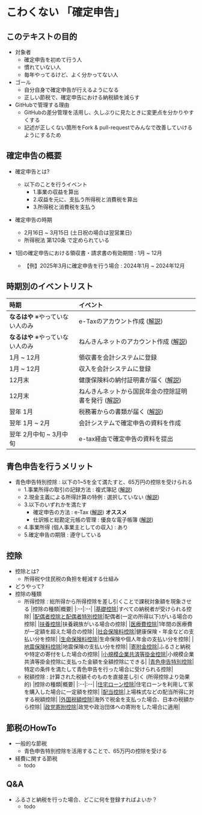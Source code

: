 # こわくない 「確定申告」
## このテキストの目的
- 対象者
    - 確定申告を初めて行う人
    - 慣れていない人
    - 毎年やってるけど、よく分かってない人
- ゴール
    - 自分自身で確定申告が行えるようになる
    - 正しい節税で、確定申告における納税額を減らす
- GitHubで管理する理由
    - GitHubの差分管理を活用し、久しぶりに見たときに変更点を分かりやすくする
    - 記述が正しくない箇所をFork & pull-requestでみんなで改善していけるようにするため

## 確定申告の概要
- 確定申告とは?
    - 以下のことを行うイベント
        - 1.事業の収益を算出
        - 2.収益を元に、支払う所得税と消費税を算出
        - 3.所得税と消費税を支払う
- 確定申告の時期
    - 2月16日 ~ 3月15日 (土日祝の場合は翌営業日)
    - 所得税法 第120条 で定められている

- 1回の確定申告における領収書・請求書の有効期間 : 1月 ~ 12月
    - 【例】2025年3月に確定申告を行う場合 : 2024年1月 ~ 2024年12月

## 時期別のイベントリスト
|時期|イベント|
|:--|:--|
|**なるはや** ※やっていない人のみ|e-Taxのアカウント作成 ([解説](./content/e-tax.md#Taxのアカウント作成方法))|
|**なるはや** ※やっていない人のみ|ねんきんネットのアカウント作成 ([解説](./content/nenkin.md#ねんきんネットのアカウント作成))|
|1月 ~ 12月|領収書を会計システムに登録|
|1月 ~ 12月|収入を会計システムに登録|
|12月末|健康保険料の納付証明書が届く ([解説](./content/hoken.md#12月末に届く納付証明書))|
|12月末|ねんきんネットから国民年金の控除証明書を発行 ([解説](./content/nenkin.md#ねんきんネットから控除証明書を発行する方法))|
|翌年 1月|税務署からの書類が届く ([解説](./content/zeimu.md#1月に税務署から届く確定申告に必要な資料))|
|翌年 1月 ~ 2月|会計システムで確定申告の資料を作成|
|翌年 2月中旬 ~ 3月中旬|e-tax経由で確定申告の資料を提出|

## 青色申告を行うメリット
- 青色申告特別控除 : 以下の1~5を全て満たすと、65万円の控除を受けられる
    - 1.事業所得の取引の記録方法 : 複式簿記 ([解説](./content/word.md#複式簿記))
    - 2.現金主義による所得計算の特例 : 選択していない ([解説](./content/word.md#現金主義による所得計算の特例))
    - 3.以下のいずれかを満たす
        - 確定申告の方法 : e-Tax ([解説](./content/e-tax.md))  **オススメ**
        - 仕訳帳と総勘定元帳の管理 : 優良な電子帳簿 ([解説](todo))
    - 4.事業所得 (個人事業主としての収入) : あり
    - 5.確定申告の期限 : 遵守している

## 控除
- 控除とは?
    - 所得税や住民税の負担を軽減する仕組み
- どうやって?
- 控除の種類
    - 所得控除 : 総所得から所得控除を差し引くことで課税対象額を現象させる
        |控除の種類|概要|
        |:--|:--|
        |[基礎控除](./content/word.md#基礎控除)|すべての納税者が受けられる控除|
        |[配偶者控除と配偶者特別控除](./content/word.md#配偶者控除と配偶者特別控除)|配偶者(一定の所得以下)がいる場合の控除|
        |[扶養控除](./content/word.md#扶養控除)|扶養親族がいる場合の控除|
        |[医療費控除](./content/word.md#医療費控除)|1年間の医療費が一定額を超えた場合の控除|
        |[社会保険料控除](./content/word.md#社会保険料控除)|健康保険・年金などの支払い分を控除|
        |[生命保険料控除](./content/word.md#生命保険料控除)|生命保険や個人年金の支払い分を控除|
        |[地震保険料控除](./content/word.md#地震保険料控除)|地震保険の支払い分を控除|
        |[寄附金控除](./content/word.md#寄附金控除)|ふるさと納税や特定の寄付をした場合の控除|
        |[小規模企業共済等掛金控除](./content/word.md#小規模企業共済等掛金控除)|小規模企業共済等掛金控除に支払った金額を全額控除にできる|
        |[青色申告特別控除](./content/word.md#青色申告特別控除)|特定の条件を満たして青色申告を行った場合に受けられる控除|
    - 税額控除 : 計算された税額そのものを直接差し引く (所得控除より効果的)
        |控除の種類|概要|
        |:--|:--|
        |[住宅ローン控除](./content/word.md#住宅ローン控除)|住宅ローンを利用して家を購入した場合に一定額を控除|
        |[配当控除](./content/word.md#配当控除)|上場株式などの配当所得に対する税額控除|
        |[外国税額控除](./content/word.md#外国税額控除)|海外で税金を支払った場合、日本の税額から控除|
        |[政党寄附控除](./content/word.md#政党寄附控除)|政党や政治団体への寄附をした場合に適用|
## 節税のHowTo
- 一般的な節税
    - 青色申告特別控除を活用することで、65万円の控除を受ける
- 経費に関する節税
    - todo
## Q&A
- ふるさと納税を行った場合、どこに何を登録すればよいか？
    - todo